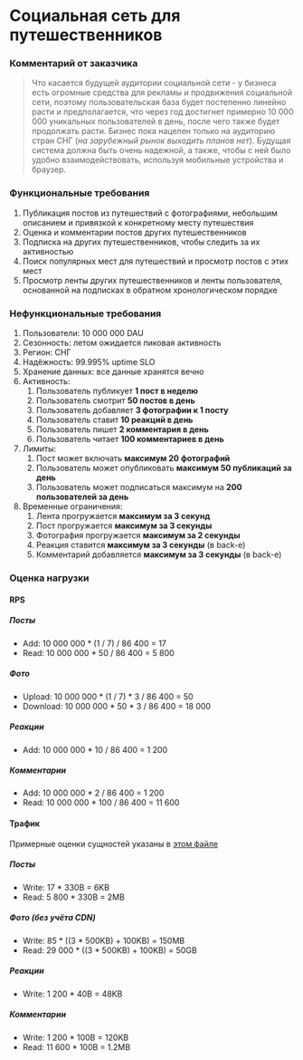 
# Cоциальная сеть для путешественников
### Комментарий от заказчика
> Что касается будущей аудитории социальной сети - у бизнеса есть огромные средства для рекламы и продвижения социальной сети, поэтому пользовательская база будет постепенно линейно расти и предполагается, что через год достигнет примерно 10 000 000 уникальных пользователей в день, после чего также будет продолжать расти. Бизнес пока нацелен только на аудиторию стран СНГ (_на зарубежный рынок выходить планов нет_). Будущая система должна быть очень надежной, а также, чтобы с ней было удобно взаимодействовать, используя мобильные устройства и браузер.
### Функциональные требования
1. Публикация постов из путешествий с фотографиями, небольшим описанием и привязкой к конкретному месту путешествия
2. Оценка и комментарии постов других путешественников
3. Подписка на других путешественников, чтобы следить за их активностью
4. Поиск популярных мест для путешествий и просмотр постов с этих мест
5. Просмотр ленты других путешественников и ленты пользователя, основанной на подписках в обратном хронологическом порядке

### Нефункциональные требования
1. Пользователи: 10 000 000 DAU
2. Сезонность: летом ожидается пиковая активность
3. Регион: СНГ
4. Надёжность: 99.995% uptime SLO
5. Хранение данных: все данные хранятся вечно
6. Активность:
	1. Пользователь публикует **1 пост в неделю**
	2. Пользователь смотрит **50 постов в день**
	3. Пользователь добавляет **3 фотографии к 1 посту**
	4. Пользователь ставит **10 реакций в день**
	5. Пользователь пишет **2 комментария в день**
	6. Пользователь читает **100 комментариев в день**
7. Лимиты:
	1. Пост может включать **максимум 20 фотографий**
	2. Пользователь может опубликовать **максимум 50 публикаций за день**
	3. Пользователь может подписаться максимум на **200 пользователей за день**
8. Временные ограничения:
	1. Лента прогружается **максимум за 3 секунд**
	2. Пост прогружается **максимум за 3 секунды**
	3. Фотография прогружается **максимум за 2 секунды**
	4. Реакция ставится **максимум за 3 секунды** (в back-е)
	5. Комментарий добавляется **максимум за 3 секунды** (в back-е)
### Оценка нагрузки
#### RPS
##### Посты
- Add: 10 000 000 * (1 / 7) / 86 400 = 17
- Read: 10 000 000 * 50 / 86 400 = 5 800
##### Фото
- Upload: 10 000 000 * (1 / 7) * 3 / 86 400 = 50
- Download: 10 000 000 * 50 * 3 / 86 400 = 18 000
##### Реакции
- Add: 10 000 000 * 10 / 86 400 = 1 200
##### Комментарии
- Add: 10 000 000 * 2 / 86 400 = 1 200
- Read: 10 000 000 * 100 / 86 400 = 11 600
#### Трафик
Примерные оценки сущностей указаны в [этом файле](Entities.md)
##### Посты
- Write: 17 * 330B = 6KB
- Read: 5 800 * 330B = 2MB
##### Фото (без учёта CDN)
- Write: 85 * ((3 * 500KB) + 100KB) = 150MB
- Read: 29 000 * ((3 * 500KB) + 100KB) = 50GB
##### Реакции
- Write: 1 200 * 40B = 48KB
##### Комментарии
- Write: 1 200 * 100B = 120KB
- Read: 11 600 * 100B = 1.2MB
